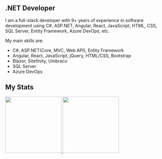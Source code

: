 ## .NET Developer

I am a full-stack developer with 9+ years of experience in software development using C#, ASP.NET, Angular, React, JavaScript, HTML, CSS, SQL Server, Entity Framework, Azure DevOps, etc.

My main skills are:
- C#, ASP.NET(Core, MVC, Web API), Entity Framework
- Angular, React, JavaScript, jQuery, HTML/CSS, Bootstrap
- Blazor, Sitefinity, Umbraco
- SQL Server
- Azure DevOps

## My Stats
<p>
<a href="https://github.com/dvd-simpson">
  <img height="180em" src="https://github-readme-stats-eight-theta.vercel.app/api?username=smiledev1230&show_icons=true&theme=algolia&include_all_commits=true&count_private=true"/>
  <img height="180em" src="https://github-readme-stats-eight-theta.vercel.app/api/top-langs/?username=dvd-simpson&layout=compact&langs_count=8&theme=algolia"/>
</a>
</p>
